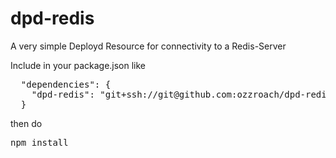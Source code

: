dpd-redis
=========

A very simple Deployd Resource for connectivity to a Redis-Server

Include in your package.json like
<pre>
  "dependencies": {
    "dpd-redis": "git+ssh://git@github.com:ozzroach/dpd-redis.git"
  }
</pre>
then do
<pre>
npm install
</pre>

